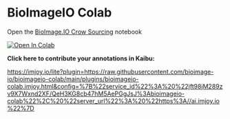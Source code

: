 # BioImageIO Colab


Open the [BioImage.IO Crow Sourcing](https://github.com/bioimage-io/bioimageio-colab/blob/main/notebooks/BioImageIOCrowdSourcing.ipynb) notebook

[![Open In Colab](https://colab.research.google.com/assets/colab-badge.svg)](https://colab.research.google.com/github/bioimage-io/bioimageio-colab/blob/main/notebooks/BioImageIOCrowdSourcing.ipynb)


**Click here to contribute your annotations in Kaibu:**

https://imjoy.io/lite?plugin=https://raw.githubusercontent.com/bioimage-io/bioimageio-colab/main/plugins/bioimageio-colab.imjoy.html&config=%7B%22service_id%22%3A%20%22jft98jM289zv9X7Wxnd2XF/QeH3KG8cb47hM5AePGgJsJ%3Abioimageio-colab%22%2C%20%22server_url%22%3A%20%22https%3A//ai.imjoy.io%22%7D


